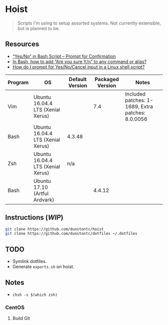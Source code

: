 # Hoist

> Scripts I'm using to setup assorted systems.
> Not currently extensible, but is planned to be.

## Resources
- [“Yes/No” in Bash Script – Prompt for Confirmation](https://www.shellhacks.com/yes-no-bash-script-prompt-confirmation/)
- [In Bash, how to add “Are you sure Y/n” to any command or alias?](https://stackoverflow.com/questions/3231804/in-bash-how-to-add-are-you-sure-y-n-to-any-command-or-alias)
- [How do I prompt for Yes/No/Cancel input in a Linux shell script?](https://stackoverflow.com/questions/226703/how-do-i-prompt-for-yes-no-cancel-input-in-a-linux-shell-script)


| Program | OS                                | Default Version | Packaged Version | Notes                                             |
|---------|-----------------------------------|-----------------|------------------|---------------------------------------------------|
| Vim     | Ubuntu 16.04.4 LTS (Xenial Xerus) |                 | 7.4              | Included patches: 1-1689, Extra patches: 8.0.0056 |
| Bash    | Ubuntu 16.04.4 LTS (Xenial Xerus) | 4.3.48          |                  |                                                   |
| Zsh     | Ubuntu 16.04.4 LTS (Xenial Xerus) | n/a             |                  |                                                   |
| Bash    | Ubuntu 17.10 (Artful Ardvark)     |                 | 4.4.12           |                                                   |

## Instructions (*WIP*)
```sh
git clone https://github.com/dunstontc/hoist
git clone https://github.com/dunstontc/dotfiles ~/.dotfiles
```

## TODO
- Symlink dotfiles.
- Generate `exports.sh` on hoist.

## Notes
- `chsh -s $(which zsh)`

### CentOS
1. Build Git

